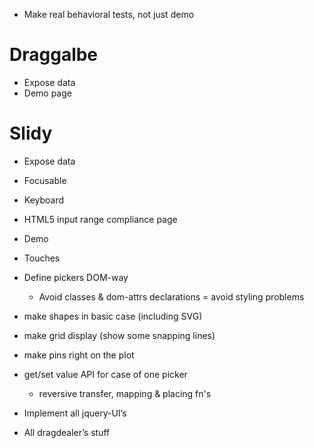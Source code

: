 * Make real behavioral tests, not just demo

# Draggalbe
* Expose data
* Demo page

# Slidy
* Expose data
* Focusable
* Keyboard
* HTML5 input range compliance page

* Demo
* Touches

* Define pickers DOM-way
	* Avoid classes & dom-attrs declarations = avoid styling problems

* make shapes in basic case (including SVG)
* make grid display (show some snapping lines)
* make pins right on the plot

* get/set value API for case of one picker
	* reversive transfer, mapping & placing fn's


* Implement all jquery-UI’s
* All dragdealer’s stuff